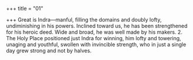 +++
title = "01"

+++
Great is Indra—manful, filling the domains and doubly lofty,
undiminishing in his powers.
Inclined toward us, he has been strengthened for his heroic deed. Wide  and broad, he was well made by his makers. 2. The Holy Place positioned just Indra for winning, him lofty and  towering, unaging and youthful,
swollen with invincible strength, who in just a single day grew strong  and not by halves.